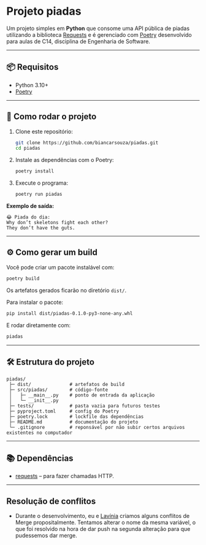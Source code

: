 # Projeto piadas

Um projeto simples em **Python** que consome uma API pública de piadas utilizando a biblioteca [Requests](https://docs.python-requests.org/) e é gerenciado com [Poetry](https://python-poetry.org/) desenvolvido para aulas de C14, disciplina de Engenharia de Software.

---

## 📦 Requisitos

- Python 3.10+
- [Poetry](https://python-poetry.org/docs/#installation)

---

## 🚀 Como rodar o projeto

1. Clone este repositório:
   ```bash
   git clone https://github.com/biancarsouza/piadas.git
   cd piadas
   ```

2. Instale as dependências com o Poetry:
   ```bash
   poetry install
   ```

3. Execute o programa:
   ```bash
   poetry run piadas
   ```

**Exemplo de saída:**
```
😂 Piada do dia:
Why don’t skeletons fight each other?
They don’t have the guts.
```

---

## ⚙️ Como gerar um build

Você pode criar um pacote instalável com:
```bash
poetry build
```

Os artefatos gerados ficarão no diretório `dist/`.

Para instalar o pacote:
```bash
pip install dist/piadas-0.1.0-py3-none-any.whl
```

E rodar diretamente com:
```bash
piadas
```

---

## 🛠 Estrutura do projeto

```
piadas/
 ├─ dist/              # artefatos de build
 ├─ src/piadas/        # código-fonte
 │   ├─ __main__.py    # ponto de entrada da aplicação
 │   └─ __init__.py
 ├─ tests/             # pasta vazia para futuros testes
 ├─ pyproject.toml     # config do Poetry
 ├─ poetry.lock        # lockfile das dependências
 ├─ README.md          # documentação do projeto
 └─ .gitignore         # reponsável por não subir certos arquivos existentes no computador
```

---

## 📚 Dependências

- [requests](https://pypi.org/project/requests/) – para fazer chamadas HTTP.

---

## Resolução de conflitos

- Durante o desenvolvimento, eu e [Lavínia](github.com/laviniaribeiro) criamos alguns conflitos de Merge propositalmente. Tentamos alterar o nome da mesma variável, o que foi resolvido na hora de dar push na segunda alteração para que pudessemos dar merge.